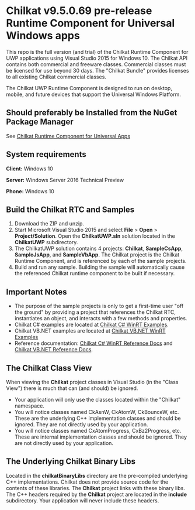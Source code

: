 
# Chilkat v9.5.0.69 pre-release Runtime Component for Universal Windows apps

This repo is the full version (and trial) of the Chilkat Runtime Component for UWP applications using Visual Studio 2015 for Windows 10.  The Chilkat API contains both commercial and freeware classes.  Commercial classes must be licensed for use beyond 30 days.  The "Chilkat Bundle" provides licenses to all existing Chilkat commercial classes.

The Chilkat UWP Runtime Component is designed to run on desktop, mobile, and future devices that support the Universal Windows Platform.

## Should preferably be Installed from the NuGet Package Manager

See [Chilkat Runtime Component for Universal Apps](https://www.nuget.org/packages/Chilkat.uwp/) 

## System requirements

**Client:** Windows 10

**Server:** Windows Server 2016 Technical Preview

**Phone:** Windows 10

## Build the Chilkat RTC and Samples

1. Download the ZIP and unzip.
2. Start Microsoft Visual Studio 2015 and select **File** \> **Open** \> **Project/Solution**.  Open the **ChilkatUWP.sln** solution located in the **ChilkatUWP** subdirectory.
3. The ChilkatUWP solution contains 4 projects: **Chilkat**, **SampleCsApp**, **SampleJsApp**, and **SampleVbApp**.   The Chilkat project is the Chilkat Runtime Component, and is referenced by each of the sample projects.
4. Build and run any sample.  Building the sample will automatically cause the referenced Chilkat runtime component to be built if necessary.


## Important Notes

- The purpose of the sample projects is only to get a first-time user "off the ground" by providing a project that references the Chilkat RTC, instantiates an object, and interacts with a few methods and properties.  
- Chilkat C# examples are located at [Chilkat C# WinRT Examples](http://www.example-code.com/csharp_winrt/default.asp "Chilkat C# WinRT Examples").
- Chilkat VB.NET examples are located at [Chilkat VB.NET WinRT Examples](http://www.example-code.com/vbnet_winrt/default.asp "Chilkat VB.NET WinRT Examples")
- Reference documentation: [Chilkat C# WinRT Reference Docs](http://www.chilkatsoft.com/refdoc/csharp_winrt.asp) and [Chilkat VB.NET Reference Docs](http://www.chilkatsoft.com/refdoc/vbnet_winrt.asp).


## The Chilkat Class View

When viewing the **Chilkat** project classes in Visual Studio (in the "Class View") there is much that can (and should) be ignored.  

- Your application will only use the classes located within the "Chilkat" namespace.
- You will notice classes named CkAsnW, CkAtomW, CkBounceW, etc.  These are the underlying C++ implementation classes and should be ignored.  They are not directly used by your application.
- You will notice classes named CxAtomProgress, CxBz2Progress, etc.  These are internal implementation classes and should be ignored.  They are not directly used by your application.

## The Underlying Chilkat Binary Libs

Located in the **chilkatBinaryLibs** directory are the pre-compiled underlying C++ implementations.  Chilkat does not provide source code for the contents of these libraries.  The **Chilkat** project links with these binary libs.  The C++ headers required by the **Chilkat** project are located in the **include** subdirectory.  Your application will never include these headers.



